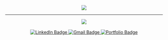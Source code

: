 

<div align="center">
  <a href="https://git.io/streak-stats">
    <img align="center" src="https://github-readme-streak-stats.herokuapp.com/?user=kamalsoni000&theme=radical&hide_border=true&date_format=j%20M%5B%20Y%5D" />
  </a>
</div>

<hr/>

<div align="center" >
<a href="https://github.com/kamalsoni000/github-readme-stats">
  <img align="center" src="https://github-readme-stats.vercel.app/api/top-langs/?username=kamalsoni000&layout=compact" />
</a>
</div>

<br/>

<div id="header">
  <div id="badges">
  <div align="center">
    <a href="https://www.linkedin.com/in/kamal-soni-42618b229">
    <img src="https://img.shields.io/badge/LinkedIn-blue?style=for-the-badge&logo=linkedin&logoColor=white" alt="LinkedIn Badge"/>
    </a>
    <a href="mailto:sonikamal99505@gmail.com">
      <img src="https://img.shields.io/badge/Gmail-D14836?style=for-the-badge&logo=gmail&logoColor=white" alt="Gmail Badge"/>
    </a>
    <a href="https://www.kamalsoni.in">
      <img src="https://img.shields.io/badge/Portfolio-%23000000.svg?style=for-the-badge&logo=firefox&logoColor=#FF7139" alt="Portfolio Badge"/>
    </a> 
  </div>
</div>
  


